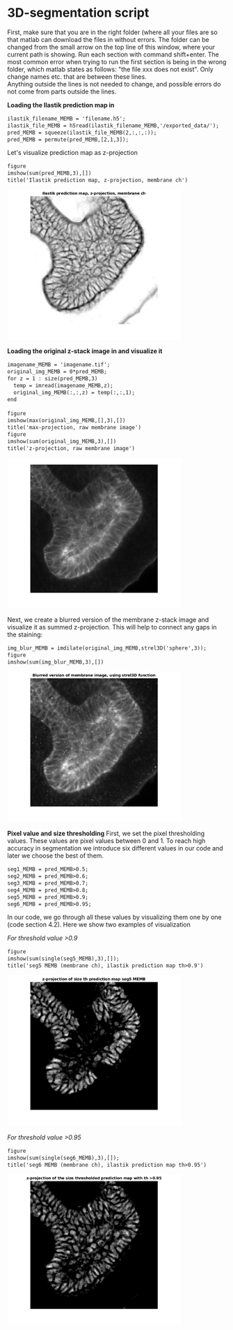 # 3D-segmentation script
First, make sure that you are in the right folder (where all your files are so that matlab can download the files in without errors.
The folder can be changed from the small arrow on the top line of this window, where your current path is  showing. 
Run each section with command shift+enter. The most common error when trying to run the first section is being in the wrong folder,
which matlab states as follows: "the file xxx does not exist".
Only change names etc. that are between these lines.       
Anything outside the lines is not needed to change, and possible errors do not come from parts outside the lines.     

**Loading the Ilastik prediction map in**
```
ilastik_filename_MEMB = 'filename.h5';
ilastik_file_MEMB = h5read(ilastik_filename_MEMB,'/exported_data/');
pred_MEMB = squeeze(ilastik_file_MEMB(2,:,:,:));
pred_MEMB = permute(pred_MEMB,[2,1,3]);
```
Let's visualize prediction map as z-projection
```
figure                                                              
imshow(sum(pred_MEMB,3),[])                                         
title('Ilastik prediction map, z-projection, membrane ch')
```
<img src="images/tbud_ilastik_predmap_zproj.png" width="400">

**Loading the original z-stack image in and visualize it**
```
imagename_MEMB = 'imagename.tif';
original_img_MEMB = 0*pred_MEMB;
for z = 1 : size(pred_MEMB,3) 
  temp = imread(imagename_MEMB,z);
  original_img_MEMB(:,:,z) = temp(:,:,1);
end

figure                                                              
imshow(max(original_img_MEMB,[],3),[])                             
title('max-projection, raw membrane image')                         
figure
imshow(sum(original_img_MEMB,3),[])
title('z-projection, raw membrane image')
```
<img src="images/original_img_zproj.png" width="400">

Next, we create a blurred version of the membrane z-stack image and visualize it as summed z-projection. This will help to connect any gaps in the staining:
```
img_blur_MEMB = imdilate(original_img_MEMB,strel3D('sphere',3));
figure                                                              
imshow(sum(img_blur_MEMB,3),[])                                      
```
<img src="images/tbud_original_img_blurred-zproj.png" width="400">

**Pixel value and size thresholding**
First, we set the pixel thresholding values. These values are pixel values between 0 and 1. To reach high accuracy in segmentation we introduce six different values in our code and later we choose the best of them. 
```
seg1_MEMB = pred_MEMB>0.5; 
seg2_MEMB = pred_MEMB>0.6;
seg3_MEMB = pred_MEMB>0.7;
seg4_MEMB = pred_MEMB>0.8;
seg5_MEMB = pred_MEMB>0.9;
seg6_MEMB = pred_MEMB>0.95;
```
In our code, we go through all these values by visualizing them one by one (code section 4.2). Here we show two examples
 of visualization
 
*For threshold value >0.9*
 ```
 figure                                                              
imshow(sum(single(seg5_MEMB),3),[]);                                
title('seg5 MEMB (membrane ch), ilastik prediction map th>0.9')     
```
<img src="images/tbud_ilastik_predmap_th90_sz_th.png" width="400">

*For threshold value >0.95*
 ```
 figure                                                              
imshow(sum(single(seg6_MEMB),3),[]);                                
title('seg6 MEMB (membrane ch), ilastik prediction map th>0.95')     
```
<img src="images/tbud_ilastik_predmap_th95_sz_th.png" width="400">


